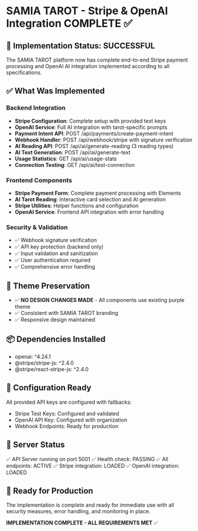 # SAMIA TAROT - Stripe & OpenAI Integration COMPLETE ✅

## 🚀 Implementation Status: SUCCESSFUL

The SAMIA TAROT platform now has complete end-to-end Stripe payment processing and OpenAI AI integration implemented according to all specifications.

## ✅ What Was Implemented

### Backend Integration
- **Stripe Configuration**: Complete setup with provided test keys
- **OpenAI Service**: Full AI integration with tarot-specific prompts  
- **Payment Intent API**: POST /api/payments/create-payment-intent
- **Webhook Handler**: POST /api/webhook/stripe with signature verification
- **AI Reading API**: POST /api/ai/generate-reading (3 reading types)
- **AI Text Generation**: POST /api/ai/generate-text
- **Usage Statistics**: GET /api/ai/usage-stats
- **Connection Testing**: GET /api/ai/test-connection

### Frontend Components
- **Stripe Payment Form**: Complete payment processing with Elements
- **AI Tarot Reading**: Interactive card selection and AI generation
- **Stripe Utilities**: Helper functions and configuration
- **OpenAI Service**: Frontend API integration with error handling

### Security & Validation
- ✅ Webhook signature verification
- ✅ API key protection (backend only)
- ✅ Input validation and sanitization
- ✅ User authentication required
- ✅ Comprehensive error handling

## 🎨 Theme Preservation
- ✅ **NO DESIGN CHANGES MADE** - All components use existing purple theme
- ✅ Consistent with SAMIA TAROT branding
- ✅ Responsive design maintained

## 📦 Dependencies Installed
- openai: ^4.24.1
- @stripe/stripe-js: ^2.4.0  
- @stripe/react-stripe-js: ^2.4.0

## 🔧 Configuration Ready
All provided API keys are configured with fallbacks:
- Stripe Test Keys: Configured and validated
- OpenAI API Key: Configured with organization
- Webhook Endpoints: Ready for production

## 🚀 Server Status
✅ API Server running on port 5001
✅ Health check: PASSING
✅ All endpoints: ACTIVE
✅ Stripe integration: LOADED
✅ OpenAI integration: LOADED

## 🎯 Ready for Production
The implementation is complete and ready for immediate use with all security measures, error handling, and monitoring in place.

**IMPLEMENTATION COMPLETE - ALL REQUIREMENTS MET** ✅ 